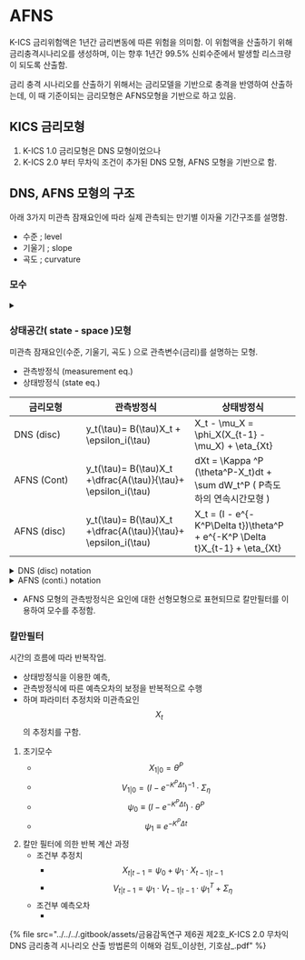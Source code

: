 # AFNS

K-ICS 금리위험액은 1년간 금리변동에 따른 위험을 의미함. 이 위험액을 산출하기 위해 금리충격시나리오를 생성하며,  이는 향후 1년간 99.5% 신뢰수준에서 발생할 리스크량이 되도록 산출함.&#x20;

금리 충격 시나리오를 산출하기 위해서는 금리모델을 기반으로 충격을 반영하여 산출하는데, 이 때 기준이되는 금리모형은 AFNS모형을 기반으로 하고 있음.&#x20;



## KICS 금리모형

1. K-ICS 1.0 금리모형은 DNS 모형이었으나&#x20;
2. K-ICS 2.0 부터 무차익 조건이 추가된  DNS 모형, AFNS 모형을 기반으로 함.&#x20;



## DNS, AFNS 모형의 구조

아래 3가지 미관측 잠재요인에 따라 실제 관측되는 만기별 이자율 기간구조를 설명함.&#x20;

* 수준 ; level
* 기울기 ; slope&#x20;
* 곡도 ; curvature&#x20;

### 모수&#x20;

<details>

<summary></summary>

$$\kappa$$

```
  this.initParas[0]  = this.lambda;
  this.initParas[1]  = this.thetaL;  
  this.initParas[2]  = this.thetaS;  
  this.initParas[3]  = this.thetaC;
  this.initParas[4]  = Math.max(this.kappaL, 1e-4); 
  this.initParas[5]  = Math.max(this.kappaS, 1e-4);		
  this.initParas[6]  = Math.max(this.kappaC, 1e-4);		
  this.initParas[7]  = this.initSigma; 
  this.initParas[8]  = 0.0; 
  this.initParas[9]  = this.initSigma;
  this.initParas[10] = 0.0;            
  this.initParas[11] = 0.0; 
  this.initParas[12] = this.initSigma;
  this.initParas[13] = this.epsilon * 1000;
```

</details>

### 상태공간(  state - space )모형&#x20;

미관측 잠재요인(수준,  기울기,  곡도 ) 으로   관측변수(금리)를  설명하는 모형.&#x20;

* 관측방정식 (measurement eq.)&#x20;
* 상태방정식 (state eq.)&#x20;

<table><thead><tr><th width="111">금리모형</th><th>관측방정식</th><th>상태방정식</th></tr></thead><tbody><tr><td>DNS (disc)</td><td><span class="math">y_t(\tau)= B(\tau)X_t + \epsilon_i(\tau)</span></td><td><span class="math">X_t - \mu_X = \phi_X(X_{t-1} - \mu_X) + \eta_{Xt}</span></td></tr><tr><td>AFNS (Cont)</td><td><span class="math">y_t(\tau)= B(\tau)X_t +\dfrac{A(\tau)}{\tau}+ \epsilon_i(\tau)</span></td><td><span class="math">dXt = \Kappa ^P (\theta^P-X_t)dt + \sum dW_t^P</span>   ( <span class="math">P</span>측도 하의  연속시간모형 )</td></tr><tr><td>AFNS (disc)</td><td><span class="math">y_t(\tau)= B(\tau)X_t +\dfrac{A(\tau)}{\tau}+ \epsilon_i(\tau)</span></td><td><span class="math">X_t = (I - e^{-K^P\Delta t})\theta^P + e^{-K^P \Delta t}X_{t-1} + \eta_{Xt}</span></td></tr></tbody></table>

<details>

<summary>DNS  (disc) notation </summary>

#### 관측방정식

* $$B(\tau)= \begin{bmatrix}    1 & (\frac{1-e^{-\lambda \tau_1}}{\lambda \tau_1}) & (\frac{1-e^{-\lambda \tau_1}}{\lambda \tau_1} - e^{-\lambda \tau_1}) \\    1 & (\frac{1-e^{-\lambda \tau_2}}{\lambda \tau_2}) & (\frac{1-e^{-\lambda \tau_2}}{\lambda \tau_2} - e^{-\lambda \tau_2}) \\  & \vdots &  \\ 1 & (\frac{1-e^{-\lambda \tau_N}}{\lambda \tau_N}) & (\frac{1-e^{-\lambda \tau_N}}{\lambda \tau_N} - e^{-\lambda \tau_N}) \end{bmatrix}$$: 관측방정식의 계수 행렬&#x20;

<!---->

* $$X_t= \begin{bmatrix}    L_t \\ S_t \\ C_t  \end{bmatrix}$$: 추정모수&#x20;
* $$\epsilon_i(\tau) ~ N(0_{N \times 1},H_{N \times N})$$ : 오차항&#x20;
* $$H =  \begin{bmatrix}    \phi_L & 0 &  0 \\   0 & \phi_S & 0 \\ 0&0&\phi_C \end{bmatrix}$$: 공분산 행렬

#### 상태방정식

* $$\mu_X =  \begin{bmatrix}    \mu_L \\ \mu_S \\ \mu_C \end{bmatrix}$$ : 3요인의 장기평균모수&#x20;
* $$\phi_X =  \begin{bmatrix}    \phi_L & 0 &  0 \\   0 & \phi_S & 0 \\ 0&0&\phi_C \end{bmatrix}$$ : 상태방정식 계수행렬 : 3요인의자기회귀모수&#x20;

</details>

<details>

<summary>AFNS  (conti.) notation </summary>

#### 관측방정식

* &#x20;$$\dfrac{A(\tau)}{\tau}$$ : 무차익거래 조정항 : 채권가격 결정 시 차익거래가 발생하지 않아야 한다는 이론적 제약을 도입하여 모형을 전개하면 도출되는 항. ( $$\tau , \lambda , \Sigma$$ )으로 구할 수 있는 closed form.

#### 상태방정식

* $$K^P = \begin{bmatrix}    K_{11}^P & 0 &  0 \\   0 & K_{22}^P& 0 \\ 0&0&K_{33}^P \end{bmatrix}$$, 평균회귀속도 모수행렬&#x20;

<!---->

* $$\theta^P=\begin{bmatrix}  \theta_1^P  \\  \theta_2^P \\ \theta_3^P \end{bmatrix}$$ 장기평균모수 벡터&#x20;

<!---->

* $$\Sigma= \begin{bmatrix}    \sigma_{11} & 0 & 0 \\   \sigma_{21} & \sigma_{22} & 0 \\ \sigma_{31} & \sigma_{32} & \sigma_{33} \end{bmatrix}$$ 공분산 행렬의 촐레스키 하방 삼각 행렬, 변동성 행렬&#x20;

<!---->

* $$W_t^P$$ 표준 위너프로세스&#x20;

</details>

* AFNS 모형의 관측방정식은 요인에 대한 선형모형으로 표현되므로 칼만필터를 이용하여 모수를 추정함.&#x20;

### 칼만필터&#x20;

시간의 흐름에 따라 반복작업.&#x20;

* 상태방정식을 이용한 예측,&#x20;
* 관측방정식에 따른 예측오차의 보정을 반복적으로 수행
* 하며 파라미터 추정치와 미관측요인 $$X_t$$의 추정치를 구함.&#x20;

1. 초기모수&#x20;
   * $$X_{1|0} = \theta^P$$
   * $$V_{1|0} =  (I - e^{-K^P   \Delta t})^{-1} \cdot \Sigma_\eta$$
   * $$\psi_0 \equiv (I -  e^{-K^P   \Delta t}) \cdot \theta^P$$
   * $$\psi_1 \equiv e^{-K^P   \Delta t}$$
2. 칼만 필터에 의한 반복 계산 과정&#x20;
   * 조건부 추정치&#x20;
     * $$X_{t|t-1} = \psi_0 + \psi_1 \cdot X_{t-1|t-1}$$
     * $$V_{t|t-1} = \psi_1 \cdot V_{t-1|t-1} \cdot \psi_1^T  + \Sigma_\eta$$
   * 조건부 예측오차&#x20;
     * &#x20;



{% file src="../../../.gitbook/assets/금융감독연구 제6권 제2호_K-ICS 2.0 무차익 DNS 금리충격 시나리오 산출 방법론의 이해와 검토_이상헌, 기호삼_.pdf" %}
